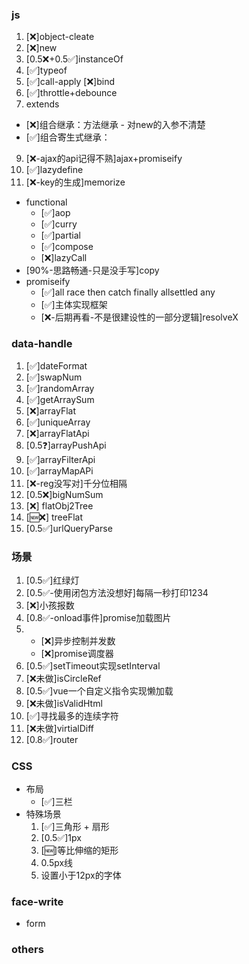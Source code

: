 ### js
1. [❌]object-cleate
2. [❌]new
3. [0.5❌+0.5✅]instanceOf
4. [✅]typeof
5. [✅]call-apply [❌]bind
6. [✅]throttle+debounce
7. extends
  - [❌]组合继承：方法继承 - 对new的入参不清楚
  - [✅]组合寄生式继承：
9. [❌-ajax的api记得不熟]ajax+promiseify
10. [✅]lazydefine
11. [❌-key的生成]memorize
- functional
  - [✅]aop
  - [✅]curry
  - [✅]partial
  - [✅]compose
  - [❌]lazyCall
- [90%-思路畅通-只是没手写]copy
- promiseify
  - [✅]all race then catch finally  allsettled any
  - [✅]主体实现框架
  - [❌-后期再看-不是很建设性的一部分逻辑]resolveX
### data-handle
1. [✅]dateFormat
2. [✅]swapNum
3. [✅]randomArray
4. [✅]getArraySum
5. [❌]arrayFlat 
6. [✅]uniqueArray
7. [❌]arrayFlatApi
8. [0.5❓]arrayPushApi
9. [✅]arrayFilterApi
10. [✅]arrayMapAPi
13. [❌-reg没写对]千分位相隔
14. [0.5❌]bigNumSum
16. [❌] flatObj2Tree
17. [🆕❌] treeFlat
18. [0.5✅]urlQueryParse
### 场景
1. [0.5✅]红绿灯
2. [0.5✅-使用闭包方法没想好]每隔一秒打印1234
3. [❌]小孩报数
4. [0.8✅-onload事件]promise加载图片
5. - [❌]异步控制并发数
   - [❌]promise调度器
13. [0.5✅]setTimeout实现setInterval
15. [❌未做]isCircleRef
16. [0.5✅]vue一个自定义指令实现懒加载
17. [❌未做]isValidHtml
18. [✅]寻找最多的连续字符
19. [❌未做]virtialDiff
20. [0.8✅]router
### CSS
- 布局
  - [✅]三栏
- 特殊场景
  1. [✅]三角形 + 扇形
  2. [0.5✅]1px
  3. [🆕]等比伸缩的矩形
  4. 0.5px线
  5. 设置小于12px的字体
### face-write
- form
### others